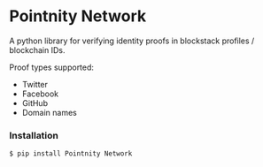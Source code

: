 # Pointnity Network

A python library for verifying identity proofs in blockstack profiles / blockchain IDs.

Proof types supported:

- Twitter
- Facebook
- GitHub
- Domain names

### Installation

```bash
$ pip install Pointnity Network
```

